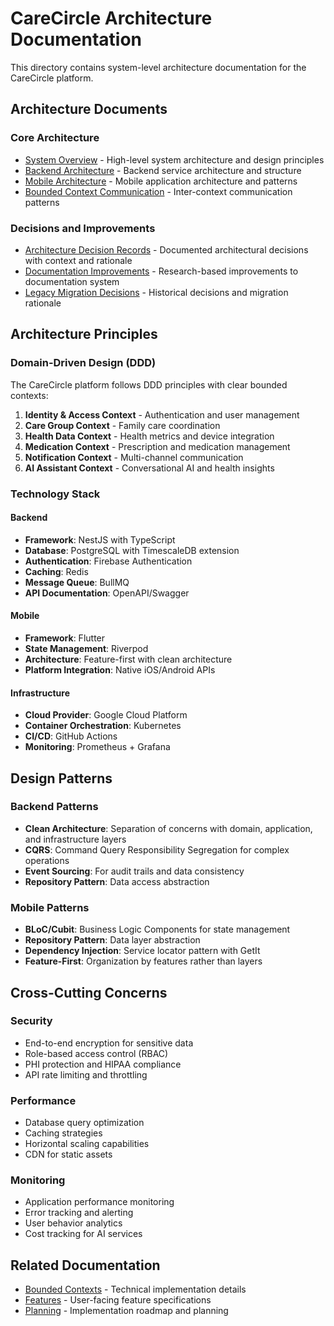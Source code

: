 # CareCircle Architecture Documentation

This directory contains system-level architecture documentation for the CareCircle platform.

## Architecture Documents

### Core Architecture
- [System Overview](./system-overview.md) - High-level system architecture and design principles
- [Backend Architecture](./backend-architecture.md) - Backend service architecture and structure
- [Mobile Architecture](./mobile-architecture.md) - Mobile application architecture and patterns
- [Bounded Context Communication](./bounded-context-communication.md) - Inter-context communication patterns

### Decisions and Improvements
- [Architecture Decision Records](./decisions/README.md) - Documented architectural decisions with context and rationale
- [Documentation Improvements](./documentation-improvements.md) - Research-based improvements to documentation system
- [Legacy Migration Decisions](./legacy-migration-decisions.md) - Historical decisions and migration rationale

## Architecture Principles

### Domain-Driven Design (DDD)
The CareCircle platform follows DDD principles with clear bounded contexts:

1. **Identity & Access Context** - Authentication and user management
2. **Care Group Context** - Family care coordination
3. **Health Data Context** - Health metrics and device integration
4. **Medication Context** - Prescription and medication management
5. **Notification Context** - Multi-channel communication
6. **AI Assistant Context** - Conversational AI and health insights

### Technology Stack

#### Backend
- **Framework**: NestJS with TypeScript
- **Database**: PostgreSQL with TimescaleDB extension
- **Authentication**: Firebase Authentication
- **Caching**: Redis
- **Message Queue**: BullMQ
- **API Documentation**: OpenAPI/Swagger

#### Mobile
- **Framework**: Flutter
- **State Management**: Riverpod
- **Architecture**: Feature-first with clean architecture
- **Platform Integration**: Native iOS/Android APIs

#### Infrastructure
- **Cloud Provider**: Google Cloud Platform
- **Container Orchestration**: Kubernetes
- **CI/CD**: GitHub Actions
- **Monitoring**: Prometheus + Grafana

## Design Patterns

### Backend Patterns
- **Clean Architecture**: Separation of concerns with domain, application, and infrastructure layers
- **CQRS**: Command Query Responsibility Segregation for complex operations
- **Event Sourcing**: For audit trails and data consistency
- **Repository Pattern**: Data access abstraction

### Mobile Patterns
- **BLoC/Cubit**: Business Logic Components for state management
- **Repository Pattern**: Data layer abstraction
- **Dependency Injection**: Service locator pattern with GetIt
- **Feature-First**: Organization by features rather than layers

## Cross-Cutting Concerns

### Security
- End-to-end encryption for sensitive data
- Role-based access control (RBAC)
- PHI protection and HIPAA compliance
- API rate limiting and throttling

### Performance
- Database query optimization
- Caching strategies
- Horizontal scaling capabilities
- CDN for static assets

### Monitoring
- Application performance monitoring
- Error tracking and alerting
- User behavior analytics
- Cost tracking for AI services

## Related Documentation
- [Bounded Contexts](../bounded-contexts/README.md) - Technical implementation details
- [Features](../features/README.md) - User-facing feature specifications
- [Planning](../planning/README.md) - Implementation roadmap and planning
